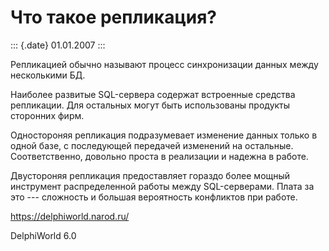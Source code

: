 Что такое репликация?
=====================

::: {.date}
01.01.2007
:::

Репликацией обычно называют процесс синхронизации данных между
несколькими БД.

Наиболее развитые SQL-сервера содержат встроенные средства репликации.
Для остальных могут быть использованы продукты сторонних фирм.

Одностороняя репликация подразумевает изменение данных только в одной
базе, с последующей передачей изменений на остальные. Соответственно,
довольно проста в реализации и надежна в работе.

Двустороняя репликация предоставляет гораздо более мощный инструмент
распределенной работы между SQL-серверами. Плата за это --- сложность и
большая вероятность конфликтов при работе.

<https://delphiworld.narod.ru/>

DelphiWorld 6.0
